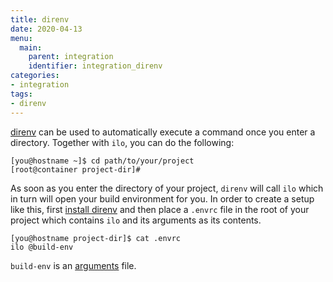 ```yaml
---
title: direnv
date: 2020-04-13
menu:
  main:
    parent: integration
    identifier: integration_direnv
categories:
- integration
tags:
- direnv
---
```


[direnv](https://direnv.net/) can be used to automatically execute a command once you enter a directory.
Together with `ilo`, you can do the following:

```shell script
[you@hostname ~]$ cd path/to/your/project
[root@container project-dir]#
```

As soon as you enter the directory of your project, `direnv` will call `ilo` which in turn will open your build environment for you.
In order to create a setup like this, first [install direnv](https://direnv.net/#basic-installation) and then place a `.envrc` file in the root of your project which contains `ilo` and its arguments as its contents.

```shell script
[you@hostname project-dir]$ cat .envrc
ilo @build-env
```

`build-env` is an [arguments](ARGUMENTS.md) file.
